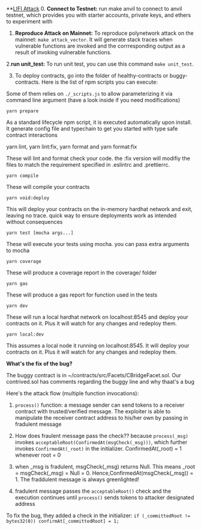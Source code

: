 **[LIFI Attack](https://blocksecteam.medium.com/li-fi-attack-a-cross-chain-bridge-vulnerability-no-its-due-to-unchecked-external-call-c31e7dadf60f)
0. **Connect to Testnet:** run make anvil to connect to anvil testnet, which provides you with starter accounts, private keys,  and ethers to experiment with

1. **Reproduce Attack on Mainnet:** To reproduce polynetwork attack on the mainnet: `make attack_vector`. It will generate stack traces when vulnerable functions are invoked and the corrresponding output as a result of invoking vulnerable functions.

2.**run unit_test:** To run unit test, you can use this command `make unit_test`. 

3. To deploy contracts, go into the folder of healthy-contracts or buggy-contracts. Here is the list of npm scripts you can execute: 


Some of them relies on `./_scripts.js` to allow parameterizing it via command line argument (have a look inside if you need modifications)


`yarn prepare`

As a standard lifecycle npm script, it is executed automatically upon install. It generate config file and typechain to get you started with type safe contract interactions


yarn lint, yarn lint:fix, yarn format and yarn format:fix

These will lint and format check your code. the :fix version will modifiy the files to match the requirement specified in .eslintrc and .prettierrc.


`yarn compile`

These will compile your contracts


`yarn void:deploy`

This will deploy your contracts on the in-memory hardhat network and exit, leaving no trace. quick way to ensure deployments work as intended without consequences


`yarn test [mocha args...]`

These will execute your tests using mocha. you can pass extra arguments to mocha


`yarn coverage`

These will produce a coverage report in the coverage/ folder


`yarn gas`

These will produce a gas report for function used in the tests


`yarn dev`

These will run a local hardhat network on localhost:8545 and deploy your contracts on it. Plus it will watch for any changes and redeploy them.


`yarn local:dev`

This assumes a local node it running on localhost:8545. It will deploy your contracts on it. Plus it will watch for any changes and redeploy them.


**What's the fix of the bug?**

The buggy contract is in ~/contracts/src/Facets/CBridgeFacet.sol. Our contrived.sol has comments regarding the buggy line and why thaat's a bug

Here's the attack flow (multiple function invocations): 

1. `process()` function: a message sender can send tokens to a receiver contract with trusted/verified message. The exploiter
is able to manipulate the receiver contract address to his/her own by passing in fradulent message

2. How does fraulent message pass the check?? because  `process(_msg)` invokes `acceptableRoot(ConfirmedAt(msgCheck(_msg)))`, which further invokes `ConfirmedAt(_root)`
in the initializer. ConfirmedAt(_root) = 1 whenever root = 0

3. when _msg is fradulent, msgCheck(_msg) returns Null. This means _root = msgCheck(_msg) = Null = 0. Hence,ConfirmedAt(msgCheck(_msg)) = 1. The fraddulent message is always greenlighted!

4. fradulent message passes the `acceptableRoot()` check and the execution continues until  `process()` sends tokens to attacker designated address 

To fix the bug, they added a check in the initializer: `if (_committedRoot != bytes32(0)) confirmAt[_committedRoot] = 1;`
